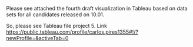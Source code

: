 Please see attached the fourth draft visualization in Tableau based on data sets for all candidates released on 10.01.

So, please see Tableau file project 5. Link https://public.tableau.com/profile/carlos.pires1355#!/?newProfile=&activeTab=0

